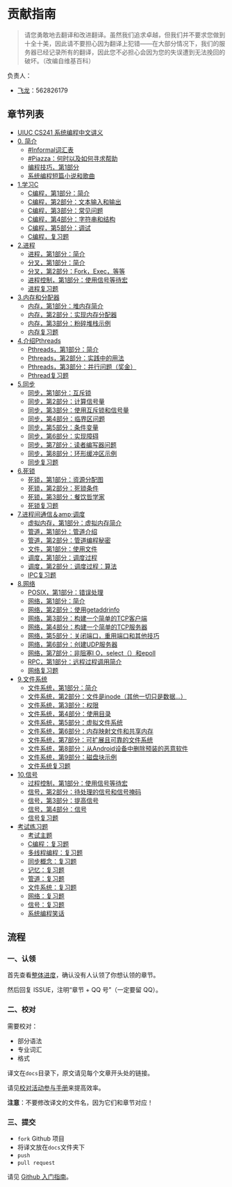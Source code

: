 # 贡献指南

> 请您勇敢地去翻译和改进翻译。虽然我们追求卓越，但我们并不要求您做到十全十美，因此请不要担心因为翻译上犯错——在大部分情况下，我们的服务器已经记录所有的翻译，因此您不必担心会因为您的失误遭到无法挽回的破坏。（改编自维基百科）

负责人：

+   [飞龙](https://github.com/wizardforcel)：562826179

## 章节列表

+   [UIUC CS241 系统编程中文讲义](README.md)
+   [0\. 简介](docs/1.md)
    +   [#Informal词汇表](docs/3.md)
    +   [#Piazza：何时以及如何寻求帮助](docs/4.md)
    +   [编程技巧，第1部分](docs/5.md)
    +   [系统编程短篇小说和歌曲](docs/6.md)
+   [1.学习C](docs/7.md)
    +   [C编程，第1部分：简介](docs/8.md)
    +   [C编程，第2部分：文本输入和输出](docs/9.md)
    +   [C编程，第3部分：常见问题](docs/10.md)
    +   [C编程，第4部分：字符串和结构](docs/11.md)
    +   [C编程，第5部分：调试](docs/12.md)
    +   [C编程，复习题](docs/13.md)
+   [2.进程](docs/14.md)
    +   [进程，第1部分：简介](docs/15.md)
    +   [分叉，第1部分：简介](docs/16.md)
    +   [分叉，第2部分：Fork，Exec，等等](docs/17.md)
    +   [进程控制，第1部分：使用信号等待宏](docs/18.md)
    +   [进程复习题](docs/19.md)
+   [3.内存和分配器](docs/20.md)
    +   [内存，第1部分：堆内存简介](docs/21.md)
    +   [内存，第2部分：实现内存分配器](docs/22.md)
    +   [内存，第3部分：粉碎堆栈示例](docs/23.md)
    +   [内存复习题](docs/24.md)
+   [4.介绍Pthreads](docs/25.md)
    +   [Pthreads，第1部分：简介](docs/26.md)
    +   [Pthreads，第2部分：实践中的用法](docs/27.md)
    +   [Pthreads，第3部分：并行问题（奖金）](docs/28.md)
    +   [Pthread复习题](docs/29.md)
+   [5.同步](docs/30.md)
    +   [同步，第1部分：互斥锁](docs/31.md)
    +   [同步，第2部分：计算信号量](docs/32.md)
    +   [同步，第3部分：使用互斥锁和信号量](docs/33.md)
    +   [同步，第4部分：临界区问题](docs/34.md)
    +   [同步，第5部分：条件变量](docs/35.md)
    +   [同步，第6部分：实现障碍](docs/36.md)
    +   [同步，第7部分：读者编写器问题](docs/37.md)
    +   [同步，第8部分：环形缓冲区示例](docs/38.md)
    +   [同步复习题](docs/39.md)
+   [6.死锁](docs/40.md)
    +   [死锁，第1部分：资源分配图](docs/41.md)
    +   [死锁，第2部分：死锁条件](docs/42.md)
    +   [死锁，第3部分：餐饮哲学家](docs/43.md)
    +   [死锁复习题](docs/44.md)
+   [7.进程间通信＆amp;调度](docs/45.md)
    +   [虚拟内存，第1部分：虚拟内存简介](docs/46.md)
    +   [管道，第1部分：管道介绍](docs/47.md)
    +   [管道，第2部分：管道编程秘密](docs/48.md)
    +   [文件，第1部分：使用文件](docs/49.md)
    +   [调度，第1部分：调度过程](docs/50.md)
    +   [调度，第2部分：调度过程：算法](docs/51.md)
    +   [IPC复习题](docs/52.md)
+   [8.网络](docs/53.md)
    +   [POSIX，第1部分：错误处理](docs/54.md)
    +   [网络，第1部分：简介](docs/55.md)
    +   [网络，第2部分：使用getaddrinfo](docs/56.md)
    +   [网络，第3部分：构建一个简单的TCP客户端](docs/57.md)
    +   [网络，第4部分：构建一个简单的TCP服务器](docs/58.md)
    +   [网络，第5部分：关闭端口，重用端口和其他技巧](docs/59.md)
    +   [网络，第6部分：创建UDP服务器](docs/60.md)
    +   [网络，第7部分：非阻塞I O，select（）和epoll](docs/61.md)
    +   [RPC，第1部分：远程过程调用简介](docs/62.md)
    +   [网络复习题](docs/63.md)
+   [9.文件系统](docs/64.md)
    +   [文件系统，第1部分：简介](docs/65.md)
    +   [文件系统，第2部分：文件是inode（其他一切只是数据...）](docs/66.md)
    +   [文件系统，第3部分：权限](docs/67.md)
    +   [文件系统，第4部分：使用目录](docs/68.md)
    +   [文件系统，第5部分：虚拟文件系统](docs/69.md)
    +   [文件系统，第6部分：内存映射文件和共享内存](docs/70.md)
    +   [文件系统，第7部分：可扩展且可靠的文件系统](docs/71.md)
    +   [文件系统，第8部分：从Android设备中删除预装的恶意软件](docs/72.md)
    +   [文件系统，第9部分：磁盘块示例](docs/73.md)
    +   [文件系统复习题](docs/74.md)
+   [10.信号](docs/75.md)
    +   [过程控制，第1部分：使用信号等待宏](docs/76.md)
    +   [信号，第2部分：待处理的信号和信号掩码](docs/77.md)
    +   [信号，第3部分：提高信号](docs/78.md)
    +   [信号，第4部分：信号](docs/79.md)
    +   [信号复习题](docs/80.md)
+   [考试练习题](docs/81.md)
    +   [考试主题](docs/82.md)
    +   [C编程：复习题](docs/83.md)
    +   [多线程编程：复习题](docs/84.md)
    +   [同步概念：复习题](docs/85.md)
    +   [记忆：复习题](docs/86.md)
    +   [管道：复习题](docs/87.md)
    +   [文件系统：复习题](docs/88.md)
    +   [网络：复习题](docs/89.md)
    +   [信号：复习题](docs/90.md)
    +   [系统编程笑话](docs/91.md)

## 流程

### 一、认领

首先查看[整体进度](https://github.com/apachecn/uiuc-cs241-notes-zh/issues/1)，确认没有人认领了你想认领的章节。
 
然后回复 ISSUE，注明“章节 + QQ 号”（一定要留 QQ）。

### 二、校对

需要校对：

+   部分语法
+   专业词汇
+   格式

译文在`docs`目录下，原文请见每个文章开头处的链接。

请见[校对活动参与手册](https://github.com/apachecn/home/blob/master/docs/translate/joining-guide.md)来提高效率。

**注意**：不要修改译文的文件名，因为它们和章节对应！

### 三、提交

+   `fork` Github 项目
+   将译文放在`docs`文件夹下
+   `push`
+   `pull request`

请见 [Github 入门指南](https://github.com/apachecn/kaggle/blob/master/docs/GitHub)。
